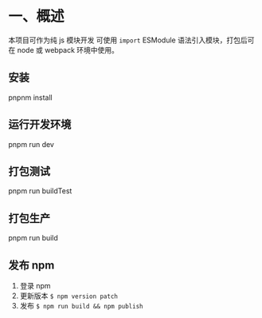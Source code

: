 # 一、概述

本项目可作为纯 js 模块开发 可使用 `import` ESModule 语法引入模块，打包后可在 node 或 webpack 环境中使用。

## 安装

pnpnm install

## 运行开发环境

pnpm run dev

## 打包测试

pnpm run buildTest

## 打包生产

pnpm run build

## 发布 npm

1. 登录 npm
2. 更新版本 `$ npm version patch`
3. 发布 `$ npm run build && npm publish`

